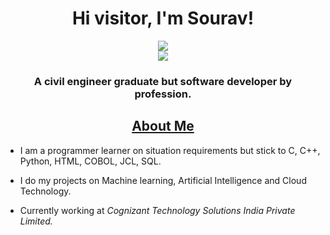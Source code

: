 <h1 align="center">Hi visitor, I'm Sourav!</h1>
<p align="center">
<a href="https://100ravsingh.github.io/" target="_blank">
   <img src="https://img.shields.io/badge/-PORTFOLIO-black?logo=dialogflow&style=for-the-badge">
</a>
<br>
<img src="https://komarev.com/ghpvc/?username=100ravsingh&color=blue">
</p>
<h3 align="center">A civil engineer graduate but software developer by profession.</h3>
<h2 align="center"><u>About Me</u></h2>
<p align="center">

 - I am a programmer learner on situation requirements but stick to C, C++, Python, HTML, COBOL, JCL, SQL.
 
 - I do my projects on Machine learning, Artificial Intelligence and Cloud Technology.
   
 - Currently working at *Cognizant Technology Solutions India Private Limited.*   

</p>
